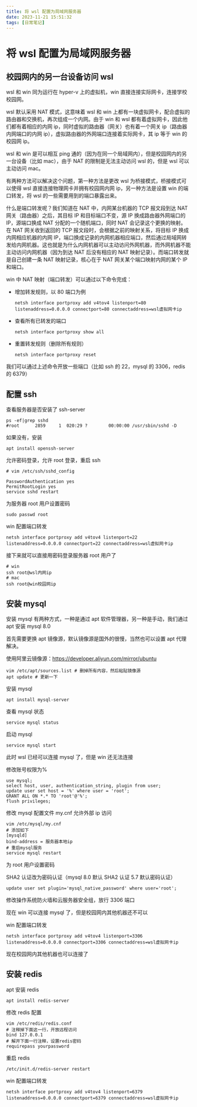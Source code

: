 ```yaml
---
title: 将 wsl 配置为局域网服务器
date: 2023-11-21 15:51:32
tags: [日常笔记]
---
```


# 将 wsl 配置为局域网服务器

## 校园网内的另一台设备访问 wsl

wsl 和 win 同为运行在 hyper-v 上的虚拟机，win 直接连接实际网卡，连接学校校园网。

wsl 默认采用 NAT 模式，这意味着 wsl 和 win 上都有一块虚拟网卡，配合虚拟的路由器和交换机，再次组成一个内网。由于 win 和 wsl 都有着虚拟网卡，因此他们都有着相应的内网 ip，同时虚拟的路由器（网关）也有着一个网关 ip（路由器内网端口的内网 ip），虚拟路由器的外网端口连接着实际网卡，其 ip 等于 win 的校园网 ip。

wsl 和 win 是可以相互 ping 通的（因为在同一个局域网内），但是校园网内的另一台设备（比如 mac），由于 NAT 的限制是无法主动访问 wsl 的，但是 wsl 可以主动访问 mac。

有两种方法可以解决这个问题，第一种方法是更改 wsl 为桥接模式，桥接模式可以使得 wsl 直接连接物理网卡并拥有校园网内网 ip，另一种方法是设置 win 的端口转发，将 wsl 的一些需要用到的端口暴露出来。

什么是端口转发呢？我们知道在 NAT 中，内网某台机器的 TCP 报文段到达 NAT 网关（路由器）之后，其目标 IP 和目标端口不变，源 IP 换成路由器外网端口的 IP，源端口换成 NAT 分配的一个随机端口，同时 NAT 会记录这个更换的映射。在 NAT 网关收到返回的 TCP 报文段时，会根据之前的映射关系，将目标 IP 换成内网相应机器的内网 IP，端口换成记录的内网机器相应端口，然后通过局域网转发给内网机器。这也就是为什么内网机器可以主动访问外网机器，而外网机器不能主动访问内网机器（因为到达 NAT 后没有相应的 NAT 映射记录）。而端口转发就是自己创建一条 NAT 映射记录，核心在于 NAT 网关某个端口映射内网的某个 IP 和端口。

win 中 NAT 映射（端口转发）可以通过以下命令完成：

- 增加转发规则，以 80 端口为例

  ```shell
  netsh interface portproxy add v4tov4 listenport=80 listenaddress=0.0.0.0 connectport=80 connectaddress=wsl虚拟网卡ip
  ```

- 查看所有已转发的端口
  ```shell
  netsh interface portproxy show all
  ```
- 重置转发规则（删除所有规则）
  ```shell
  netsh interface portproxy reset
  ```

我们可以通过上述命令开放一些端口（比如 ssh 的 22，mysql 的 3306，redis 的 6379）

## 配置 ssh

查看服务器是否安装了 ssh-server

```shell
ps -ef|grep sshd
#root      2859     1  020:29 ?        00:00:00 /usr/sbin/sshd -D
```

如果没有，安装

```shell
apt install openssh-server
```

允许密码登录，允许 root 登录，重启 ssh

```shell
# vim /etc/ssh/sshd_config

PasswordAuthentication yes
PermitRootLogin yes
service sshd restart
```

为服务器 root 用户设置密码

```shell
sudo passwd root
```

win 配置端口转发

```shell
netsh interface portproxy add v4tov4 listenport=22 listenaddress=0.0.0.0 connectport=22 connectaddress=wsl虚拟网卡ip
```

接下来就可以直接用密码登录服务器 root 用户了

```shell
# win
ssh root@wsl内网ip
# mac
ssh root@win校园网ip
```

## 安装 mysql

安装 mysql 有两种方式，一种是通过 apt 软件管理器，另一种是手动，我们通过 apt 安装 mysql 8.0

首先需要更换 apt 镜像源，默认镜像源是国外的很慢，当然也可以设置 apt 代理解决。

使用阿里云镜像源：https://developer.aliyun.com/mirror/ubuntu

```shell
vim /etc/apt/sources.list # 删掉所有内容，然后粘贴镜像源
apt update # 更新一下
```

安装 mysql

```shell
apt install mysql-server
```

查看 mysql 状态

```shell
service mysql status
```

启动 mysql

```shell
service mysql start
```

此时 wsl 已经可以连接 mysql 了，但是 win 还无法连接

修改账号权限为%

```shell
use mysql;
select host, user, authentication_string, plugin from user;
update user set host = '%' where user = 'root';
GRANT ALL ON *.* TO 'root'@'%';
flush privileges;
```

修改 mysql 配置文件 my.cnf 允许外部 ip 访问

```shell
vim /etc/mysql/my.cnf
# 添加如下
[mysqld]
bind-address = 服务器本地ip
# 重启mysql服务
service mysql restart
```

为 root 用户设置密码

SHA2 认证改为密码认证（mysql 8.0 默认 SHA2 认证 5.7 默认密码认证）

```shell
update user set plugin='mysql_native_password' where user='root';
```

修改操作系统防火墙和云服务器安全组，放行 3306 端口

现在 win 可以连接 mysql 了，但是校园网内其他机器还不可以

win 配置端口转发

```shell
netsh interface portproxy add v4tov4 listenport=3306 listenaddress=0.0.0.0 connectport=3306 connectaddress=wsl虚拟网卡ip
```

现在校园网内其他机器也可以连接了

## 安装 redis

apt 安装 redis

```shell
apt install redis-server
```

修改 redis 配置

```shell
vim /etc/redis/redis.conf
# 注释掉下面这一行，开放远程访问
bind 127.0.0.1
# 解开下面一行注释，设置redis密码
requirepass yourpassword
```

重启 redis

```shell
/etc/init.d/redis-server restart
```

win 配置端口转发

```shell
netsh interface portproxy add v4tov4 listenport=6379 listenaddress=0.0.0.0 connectport=6379 connectaddress=wsl虚拟网卡ip
```
